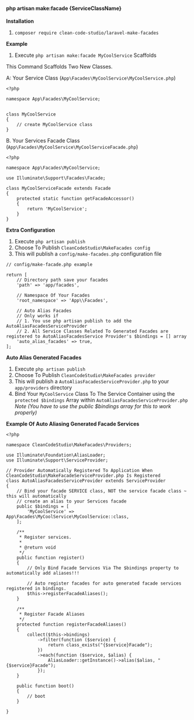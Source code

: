 #### php artisan make:facade {ServiceClassName}

**Installation**
1. `composer require clean-code-studio/laravel-make-facades`

**Example**
1. Execute `php artisan make:facade MyCoolService` Scaffolds

This Command Scaffolds Two New Classes.

A: Your Service Class (`App\Facades\MyCoolService\MyCoolService.php`)
```
<?php

namespace App\Facades\MyCoolService;


class MyCoolService
{
    // create MyCoolService class
}
```

B. Your Services Facade Class (`App\Facades\MyCoolService\MyCoolServiceFacade.php`)
```
<?php

namespace App\Facades\MyCoolService;

use Illuminate\Support\Facades\Facade;

class MyCoolServiceFacade extends Facade
{
    protected static function getFacadeAccessor()
    {
        return 'MyCoolService';
    }
}

```


**Extra Configuration**
1. Execute `php artisan publish` 
2. Choose To Publish `CleanCodeStudio\MakeFacades config`
3. This will publish a `config/make-facades.php` configuration file

```
// config/make-facade.php example

return [
	// Directory path save your facades
	'path' => 'app/facades',

	// Namespace Of Your Facades
	'root_namespace' => 'App\\Facades',

	// Auto Alias Facades
	// Only works if 
	// 1. You use php artisan publish to add the AutoAliasFacadesServiceProvider
	// 2. All Service Classes Related To Generated Facades are registered to AutoAliasFacadesService Provider's $bindings = [] array 
	'auto_alias_facades' => true,
];
```

**Auto Alias Generated Facades**
1. Execute `php artisan publish`
2. Choose To Publish `CleanCodeStudio\MakeFacades provider`
3. This will publish a `AutoAliasFacadesServiceProvider.php` to your `app/providers` directory
4. Bind Your `MyCoolService` Class To The Service Container 
   using the `protected $bindings` Array within `AutoAliasFacadesServiceProvider.php`
_Note (You have to use the public $bindings array for this to work properly)_

**Example Of Auto Aliasing Generated Facade Services**
```
<?php

namespace CleanCodeStudio\MakeFacades\Providers;

use Illuminate\Foundation\AliasLoader;
use Illuminate\Support\ServiceProvider;

// Provider Automatically Registered To Application When CleanCodeStudio\MakeFacadeServiceProvider.php Is Registered
class AutoAliasFacadesServiceProvider extends ServiceProvider
{
    // Bind your facade SERVICE class, NOT the service facade class ~ this will automatically 
    // create an alias to your Services facade
    public $bindings = [
        'MyCoolService' => App\Facades\MyCoolService\MyCoolService::class, 
    ];

    /**
     * Register services.
     *
     * @return void
     */
    public function register()
    {
        // Only Bind Facade Services Via The $bindings property to automatically add aliases!!!

        // Auto register facades for auto generated facade services registered in bindings. 
        $this->registerFacadeAliases();
    }

    /**
     * Register Facade Aliases
     */
    protected function registerFacadeAliases()
    {
        collect($this->bindings)
            ->filter(function ($service) {
                return class_exists("{$service}Facade");
            })
            ->each(function ($service, $alias) {
                AliasLoader::getInstance()->alias($alias, "{$service}Facade");
            });
    }

    public function boot()
    {
        // boot
    }

}
```


